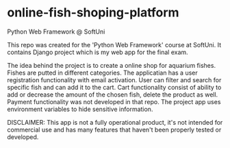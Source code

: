 # online-fish-shoping-platform

Python Web Framework @ SoftUni

This repo was created for the 'Python Web Framework' course at SoftUni. It contains Django project which is my web app for the final exam.

The idea behind the project is to create a online shop for aquarium fishes. Fishes are putted in different categories.
The applicatian has a user registration functionality with email activation. User can filter and search for specific fish and can add it to the cart.
Cart functionality consist of ability to add or decrease the amount of the chosen fish, delete the product as well.
Payment functionality was not developed in that repo. 
The project app uses environment variables to hide sensitive information.

DISCLAIMER: This app is not a fully operational product, it's not intended for commercial use and has many features that haven't been properly tested or developed.
